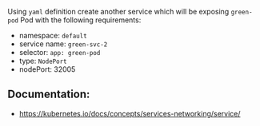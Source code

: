 
Using `yaml` definition create another service which will be exposing `green-pod` Pod with the following requirements:

- namespace: `default`
- service name: `green-svc-2`
- selector: `app: green-pod`
- type: `NodePort`
- nodePort: 32005


## Documentation:
- https://kubernetes.io/docs/concepts/services-networking/service/
